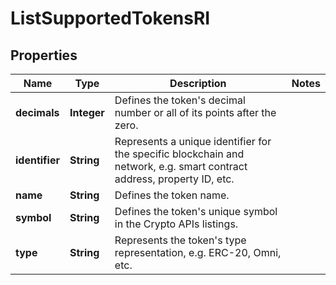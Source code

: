 

# ListSupportedTokensRI


## Properties

| Name | Type | Description | Notes |
|------------ | ------------- | ------------- | -------------|
|**decimals** | **Integer** | Defines the token&#39;s decimal number or all of its points after the zero. |  |
|**identifier** | **String** | Represents a unique identifier for the specific blockchain and network, e.g. smart contract address, property ID, etc. |  |
|**name** | **String** | Defines the token name. |  |
|**symbol** | **String** | Defines the token&#39;s unique symbol in the Crypto APIs listings. |  |
|**type** | **String** | Represents the token&#39;s type representation, e.g. ERC-20, Omni, etc. |  |



